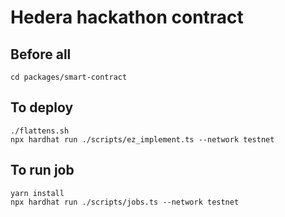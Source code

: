 # Hedera hackathon contract

## Before all
 ```script
 cd packages/smart-contract
 ```
 
## To deploy
```script
./flattens.sh
npx hardhat run ./scripts/ez_implement.ts --network testnet
```


## To run job
```script
yarn install
npx hardhat run ./scripts/jobs.ts --network testnet
```
